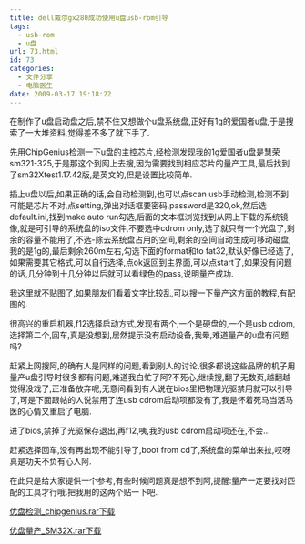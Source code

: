 ```yaml
---
title: dell戴尔gx280成功使用u盘usb-rom引导
tags:
  - usb-rom
  - u盘
url: 73.html
id: 73
categories:
  - 文件分享
  - 电脑医生
date: 2009-03-17 19:18:22
---
```


在制作了u盘启动盘之后,禁不住又想做个u盘系统盘,正好有1g的爱国者u盘,于是搜索了一大堆资料,觉得差不多了就下手了.  

先用ChipGenius检测一下u盘的主控芯片,经检测发现我的1g爱国者u盘是慧荣sm321-325,于是那这个到网上去搜,因为需要找到相应芯片的量产工具,最后找到了sm32Xtest1.17.42版,是英文的,但是设置比较简单.  

插上u盘以后,如果正确的话,会自动检测到,也可以点scan usb手动检测,检测不到可能是芯片不对,点setting,弹出对话框要密码,password是320,ok,然后选default.ini,找到make auto run勾选,后面的文本框浏览找到从网上下载的系统镜像,就是可引导的系统盘的iso文件,不要选中cdrom only,选了就只有一个光盘了,剩余的容量不能用了,不选-除去系统盘占用的空间,剩余的空间自动生成可移动磁盘,我的是1g的,最后剩余260m左右,勾选下面的format和to fat32,默认好像已经选了,如果需要其它格式,可以自行选择,点ok返回到主界面,可以点start了,如果没有问题的话,几分钟到十几分钟以后就可以看绿色的pass,说明量产成功.  

我这里就不贴图了,如果朋友们看着文字比较乱,可以搜一下量产这方面的教程,有配图的.  

很高兴的重启机器,f12选择启动方式,发现有两个,一个是硬盘的,一个是usb cdrom,选择第二个,回车,真是没想到,居然提示没有启动设备,我晕,难道量产的u盘有问题吗?  

赶紧上网搜阿,的确有人是同样的问题,看到别人的讨论,很多都说这些品牌的机子用量产u盘引导时很多都有问题,难道我白忙了阿?不死心,继续搜,翻了无数页,越翻越觉得没戏了,正准备放弃呢,无意间看到有人说在bios里把物理光驱禁用就可以引导了,可是下面跟帖的人说禁用了连usb cdrom启动项都没有了,我是怀着死马当活马医的心情又重启了电脑.  

进了bios,禁掉了光驱保存退出,再f12,咦,我的usb cdrom启动项还在,不会...  

赶紧选择回车,没有再出现不能引导了,boot from cd了,系统盘的菜单出来拉,哎呀真是功夫不负有心人阿.  

在此只是给大家提供一个参考,有些时候问题真是想不到阿,提醒:量产一定要找对匹配的工具才行哦.把我用的这两个贴一下吧.  

[优盘检测_chipgenius.rar下载](http://cid-1f2c5513fd9f3c44.skydrive.live.com/self.aspx/%e9%ad%85%e8%81%9a%e8%8b%8f%e5%b7%9e/%e4%bc%98%e7%9b%98%e6%a3%80%e6%b5%8b%7C_chipgenius.rar)  

[优盘量产_SM32X.rar下载](http://cid-1f2c5513fd9f3c44.skydrive.live.com/self.aspx/%e9%ad%85%e8%81%9a%e8%8b%8f%e5%b7%9e/%e4%bc%98%e7%9b%98%e9%87%8f%e4%ba%a7%7C_SM32x%7C_H1226.rar)